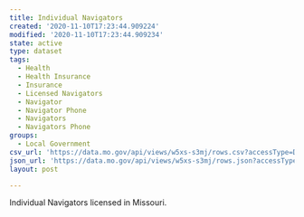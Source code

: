 ```yaml
---
title: Individual Navigators
created: '2020-11-10T17:23:44.909224'
modified: '2020-11-10T17:23:44.909234'
state: active
type: dataset
tags:
  - Health
  - Health Insurance
  - Insurance
  - Licensed Navigators
  - Navigator
  - Navigator Phone
  - Navigators
  - Navigators Phone
groups:
  - Local Government
csv_url: 'https://data.mo.gov/api/views/w5xs-s3mj/rows.csv?accessType=DOWNLOAD'
json_url: 'https://data.mo.gov/api/views/w5xs-s3mj/rows.json?accessType=DOWNLOAD'
layout: post

---
```

Individual Navigators licensed in Missouri.
